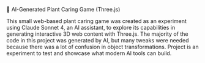 🌱 AI-Generated Plant Caring Game (Three.js)

This small web-based plant caring game was created as an experiment using Claude Sonnet 4, an AI assistant, to explore its capabilities in generating interactive 3D web content with Three.js.
The majority of the code in this project was generated by AI, but many tweaks were needed because there was a lot of confusion in object transformations. Project is an experiment to test and showcase what modern AI tools can build.
